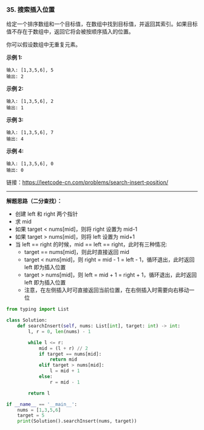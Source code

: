 ### 35. 搜索插入位置

给定一个排序数组和一个目标值，在数组中找到目标值，并返回其索引。如果目标值不存在于数组中，返回它将会被按顺序插入的位置。

你可以假设数组中无重复元素。

**示例 1:**

```
输入: [1,3,5,6], 5
输出: 2
```

**示例 2:**

```
输入: [1,3,5,6], 2
输出: 1
```

**示例 3:**

```
输入: [1,3,5,6], 7
输出: 4
```

**示例 4:**

```
输入: [1,3,5,6], 0
输出: 0
```

链接：https://leetcode-cn.com/problems/search-insert-position/

---

**解题思路（二分查找）：**

* 创建 left 和 right 两个指针
* 求 mid
* 如果 target < nums[mid]，则将 right 设置为 mid-1
* 如果 target > nums[mid]，则将 left 设置为 mid+1
* 当 left == right 的时候，mid == left == right，此时有三种情况:
  * target == nums[mid]，则此时直接返回 mid
  * target < nums[mid]，则 right = mid - 1 = left - 1，循环退出，此时返回 left 即为插入位置
  * target > nums[mid]，则 left = mid + 1 = right + 1，循环退出，此时返回 left 即为插入位置
  * 注意，在左侧插入时可直接返回当前位置，在右侧插入时需要向右移动一位

```python
from typing import List

class Solution:
    def searchInsert(self, nums: List[int], target: int) -> int:
        l, r = 0, len(nums) - 1 

        while l <= r:
            mid = (l + r) // 2 
            if target == nums[mid]:
                return mid 
            elif target > nums[mid]:
                l = mid + 1 
            else:
                r = mid - 1 

        return l 

if __name__ == '__main__':
    nums = [1,3,5,6]
    target = 5
    print(Solution().searchInsert(nums, target))
```


